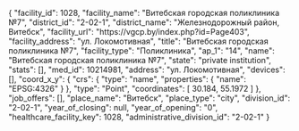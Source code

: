 {
    "facility_id": 1028,
    "facility_name": "Витебская городская поликлиника №7",
    "district_id": "2-02-1",
    "district_name": "Железнодорожный район, Витебск",
    "facility_url": "https:\/\/vgcp.by\/index.php?id=Page403",
    "facility_address": "ул. Локомотивная",
    "title": "Витебская городская поликлиника №7",
    "facility_type": "Поликлиника",
    "ap_1": "14",
    "name": "Витебская городская поликлиника №7",
    "state": "private institution",
    "stats": [],
    "med_id": 10214981,
    "address": "ул. Локомотивная",
    "devices": [],
    "coord_x_y": {
        "crs": {
            "type": "name",
            "properties": {
                "name": "EPSG:4326"
            }
        },
        "type": "Point",
        "coordinates": [
            30.184,
            55.1972
        ]
    },
    "job_offers": [],
    "place_name": "Витебск",
    "place_type": "city",
    "division_id": "2-02-1",
    "year_of_closing": null,
    "year_of_opening": "0",
    "healthcare_facility_key": 1028,
    "administrative_division_id": "2-02-1"
}